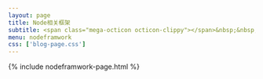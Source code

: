 ```yaml
---
layout: page
title: Node相关框架
subtitle: <span class="mega-octicon octicon-clippy"></span>&nbsp;&nbsp; Node相关框架学习记录
menu: nodeframwork
css: ['blog-page.css']
---
```

{% include nodeframwork-page.html %}
